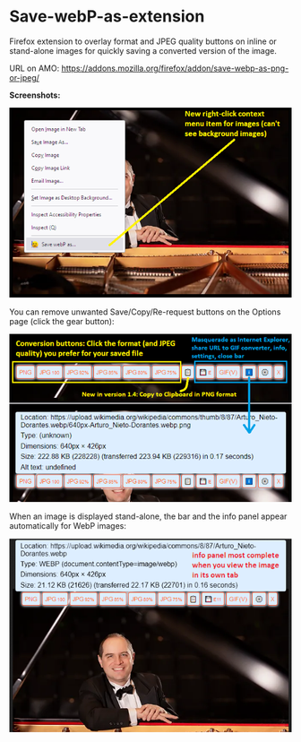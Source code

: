 # Save-webP-as-extension
Firefox extension to overlay format and JPEG quality buttons on inline or stand-alone images for quickly saving a converted version of the image.

URL on AMO: https://addons.mozilla.org/firefox/addon/save-webp-as-png-or-jpeg/

**Screenshots:**

![Image of context menu](screenshots/context-menu_1.4.png)

You can remove unwanted Save/Copy/Re-request buttons on the Options page (click the gear button):

![Image of format buttons](screenshots/format-buttons_1.4.png)

When an image is displayed stand-alone, the bar and the info panel appear automatically for WebP images:

![Image of buttons on stand-alone image](screenshots/stand-alone_1.4.png)
